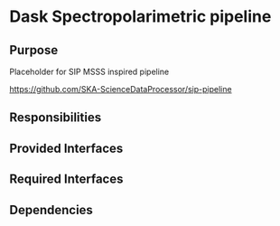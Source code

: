 # Dask Spectropolarimetric pipeline 

## Purpose

Placeholder for SIP MSSS inspired pipeline

<https://github.com/SKA-ScienceDataProcessor/sip-pipeline>

## Responsibilities

## Provided Interfaces

## Required Interfaces

## Dependencies
